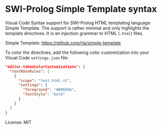# SWI-Prolog Simple Template syntax

Visual Code Syntax support for SWI-Prolog HTML templating language
Simple Template. The support is rather minimal and only highlights the
template directives. It is an injection grammar to HTML (`.html`) files.

Simple Template: <https://github.com/rla/simple-template>

To color the directives, add the following color customization into your
Visual Code `settings.json` file:

```json
"editor.tokenColorCustomizations": {
  "textMateRules": [
    {
      "scope": "text.html.st",
      "settings": {
        "foreground": "#006666",
        "fontStyle": "bold"
      }
    }
  ]
}
```

License: MIT
